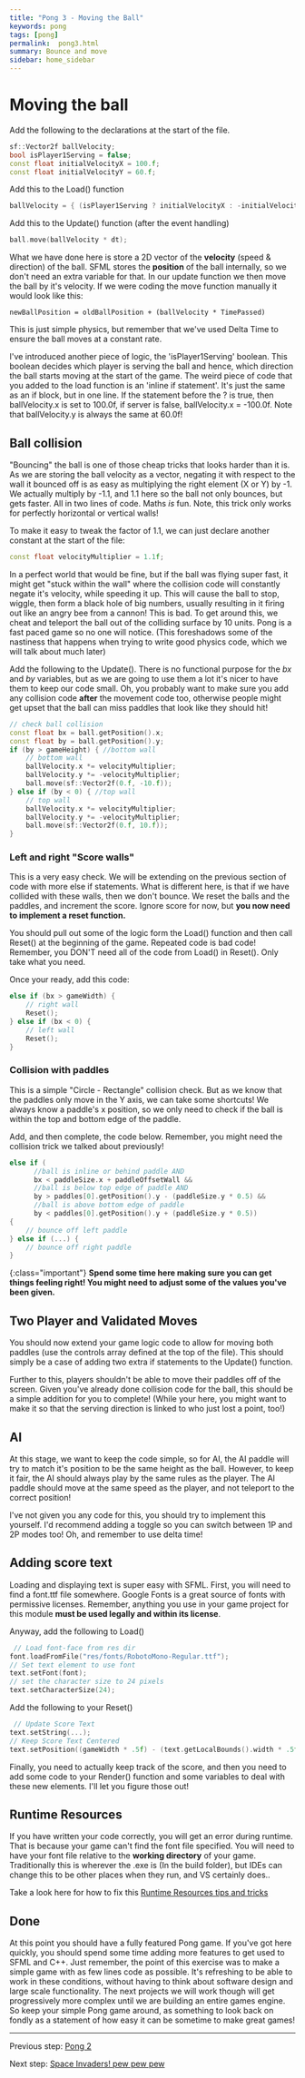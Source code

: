```yaml
---
title: "Pong 3 - Moving the Ball"
keywords: pong
tags: [pong]
permalink:  pong3.html
summary: Bounce and move
sidebar: home_sidebar
---
```


# Moving the ball 
Add the following to the declarations at the start of the file.
```cpp
sf::Vector2f ballVelocity;
bool isPlayer1Serving = false;
const float initialVelocityX = 100.f;
const float initialVelocityY = 60.f;
```

Add this to the Load() function
```cpp
ballVelocity = { (isPlayer1Serving ? initialVelocityX : -initialVelocityX), initialVelocityY };
```

Add this to the Update() function (after the event handling)
```cpp
ball.move(ballVelocity * dt);
```

What we have done here is store a 2D vector of the **velocity** (speed & direction) of the ball. SFML stores the **position** of the ball internally, so we don't need an extra variable for that. In our update function we then move the ball by it's velocity. If we were coding the move function manually it would look like this:

```newBallPosition = oldBallPosition + (ballVelocity * TimePassed)```

This is just simple physics, but remember that we've used Delta Time to ensure the ball moves at a constant rate.

I've introduced another piece of logic, the 'isPlayer1Serving' boolean. This boolean decides which player is serving the ball and hence, which direction the ball starts moving at the start of the game. 
The weird piece of code that you added to the load function is an 'inline if statement'. It's just the same as an if block, but in one line. If the statement before the ? is true, then ballVelocity.x is set to 100.0f, if server is false, ballVelocity.x = -100.0f. Note that ballVelocity.y is always the same at 60.0f!


## Ball collision

"Bouncing" the ball is one of those cheap tricks that looks harder than it is. As we are storing the ball velocity as a vector, negating it with respect to the wall it bounced off is as easy as multiplying the right element (X or Y) by -1. We actually multiply by -1.1, and 1.1 here so the ball not only bounces, but gets faster. All in two lines of code. Maths *is* fun. Note, this trick only works for perfectly horizontal or vertical walls!

To make it easy to tweak the factor of 1.1, we can just declare another constant at the start of the file:
```cpp
const float velocityMultiplier = 1.1f;
```

In a perfect world that would be fine, but if the ball was flying super fast, it might get "stuck within the wall" where the collision code will constantly negate it's velocity, while speeding it up. This will cause the ball to stop, wiggle, then form a black hole of big numbers, usually resulting in it firing out like an angry bee from a cannon! This is bad. To get around this, we cheat and teleport the ball out of the colliding surface by 10 units. Pong is a fast paced game so no one will notice. (This foreshadows some of the nastiness that happens when trying to write good physics code, which we will talk about much later)

Add the following to the Update(). There is no functional purpose for the *bx* and *by* variables, but as we are going to use them a lot it's nicer to have them to keep our code small. Oh, you probably want to make sure you add any collision code **after** the movement code too, otherwise people might get upset that the ball can miss paddles that look like they should hit!
```cpp
// check ball collision
const float bx = ball.getPosition().x;
const float by = ball.getPosition().y;
if (by > gameHeight) { //bottom wall
    // bottom wall
    ballVelocity.x *= velocityMultiplier;
    ballVelocity.y *= -velocityMultiplier;
    ball.move(sf::Vector2f(0.f, -10.f));
} else if (by < 0) { //top wall
    // top wall
    ballVelocity.x *= velocityMultiplier;
    ballVelocity.y *= -velocityMultiplier;
    ball.move(sf::Vector2f(0.f, 10.f)); 
} 
```

### Left and right "Score walls"

This is a very easy check. We will be extending on the previous section of code with more else if statements.
What is different here, is that if we have collided with these walls, then we don't bounce. We reset the balls and the paddles, and increment the score. Ignore score for now, but **you now need to implement a reset function.** 

You should pull out some of the logic form the Load() function and then call Reset() at the beginning of the game. Repeated code is bad code! Remember, you DON'T need all of the code from Load() in Reset(). Only take what you need.

Once your ready, add this code:

```cpp
else if (bx > gameWidth) {
    // right wall
    Reset();
} else if (bx < 0) {
    // left wall
    Reset();
}
```

### Collision with paddles

This is a simple "Circle - Rectangle" collision check. But as we know that the paddles only move in the Y axis, we can take some shortcuts! We always know a paddle's x position, so we only need to check if the ball is within the top and bottom edge of the paddle.

Add, and then complete, the code below. Remember, you might need the collision trick we talked about previously!

```cpp
else if (
	  //ball is inline or behind paddle AND
	  bx < paddleSize.x + paddleOffsetWall && 
	  //ball is below top edge of paddle AND
	  by > paddles[0].getPosition().y - (paddleSize.y * 0.5) &&
	  //ball is above bottom edge of paddle
	  by < paddles[0].getPosition().y + (paddleSize.y * 0.5))
{
    // bounce off left paddle
} else if (...) {
    // bounce off right paddle
}
```

{:class="important"}
**Spend some time here making sure you can get things feeling right! You might need to adjust some of the values you've been given.**

## Two Player and Validated Moves
You should now extend your game logic code to allow for moving both paddles (use the controls array defined at the top of the file). This should simply be a case of adding two extra if statements to the Update() function.

Further to this, players shouldn't be able to move their paddles off of the screen. Given you've already done collision code for the ball, this should be a simple addition for you to complete! (While your here, you might want to make it so that the serving direction is linked to who just lost a point, too!)

## AI
At this stage, we want to keep the code simple, so for AI, the AI paddle will try to match it's position to be the same height as the ball.
However, to keep it fair, the AI should always play by the same rules as the player. The AI paddle should move at the same speed as the player, and not teleport to the correct position!

I've not given you any code for this, you should try to implement this yourself. I'd recommend adding a toggle so you can switch between 1P and 2P modes too! Oh, and remember to use delta time!

## Adding score text
Loading and displaying text is super easy with SFML. First, you will need to find a font.ttf file somewhere. Google Fonts is a great source of fonts with permissive licenses. Remember, anything you use in your game project for this module **must be used legally and within its license**.

Anyway, add the following to Load()
```cpp
 // Load font-face from res dir
font.loadFromFile("res/fonts/RobotoMono-Regular.ttf");
// Set text element to use font
text.setFont(font);
// set the character size to 24 pixels
text.setCharacterSize(24);
```

Add the following to your Reset()
```cpp
 // Update Score Text
text.setString(...);
// Keep Score Text Centered
text.setPosition((gameWidth * .5f) - (text.getLocalBounds().width * .5f), 0);
```

Finally, you need to actually keep track of the score, and then you need to add some code to your Render() function and some variables to deal with these new elements. I'll let you figure those out!

## Runtime Resources
If you have written your code correctly, you will get an error during runtime. That is because your game can't find the font file specified.
You will need to have your font file relative to the **working directory** of your game. Traditionally this is wherever the .exe is (In the build folder), but IDEs can change this to be other places when they run, and VS certainly does..

Take a look here for how to fix this [Runtime Resources tips and tricks](resources)


## Done
At this point you should have a fully featured Pong game. If you've got here quickly, you should spend some time adding more features to get used to SFML and C++. Just remember, the point of this exercise was to make a simple game with as few lines code as possible. It's refreshing to be able to work in these conditions, without having to think about software design and large scale functionality. The next projects we will work though will get progressively more complex until we are building an entire games engine. So keep your simple Pong game around, as something to look back on fondly as a statement of how easy it can be sometime to make great games!

---
Previous step: [Pong 2](pong2)

Next step: [Space Invaders! pew pew pew](SpaceInvaders)
